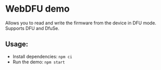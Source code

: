 # WebDFU demo

Allows you to read and write the firmware from the device in DFU mode.
Supports DFU and DfuSe.

## Usage:

- Install dependencies: `npm ci`
- Run the demo: `npm start`
